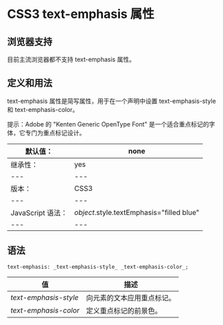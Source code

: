 # CSS3 text-emphasis 属性



## 浏览器支持

目前主流浏览器都不支持 text-emphasis 属性。

## 定义和用法

text-emphasis 属性是简写属性，用于在一个声明中设置 text-emphasis-style 和 text-emphasis-color。

提示：Adobe 的 "Kenten Generic OpenType Font" 是一个适合重点标记的字体，它专门为重点标记设计。

| 默认值： | none |
| --- | --- |
| 继承性： | yes |
| --- | --- |
| 版本： | CSS3 |
| --- | --- |
| JavaScript 语法： | _object_.style.textEmphasis="filled blue" |
| --- | --- |

## 语法

```
text-emphasis: _text-emphasis-style_ _text-emphasis-color_;
```

| 值 | 描述 |
| --- | --- |
| _text-emphasis-style_ | 向元素的文本应用重点标记。 |
| _text-emphasis-color_ | 定义重点标记的前景色。 |



